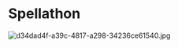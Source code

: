 # Spellathon
![d34dad4f-a39c-4817-a298-34236ce61540.jpg](attachment:d34dad4f-a39c-4817-a298-34236ce61540.jpg)
